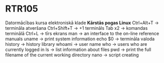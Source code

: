 # RTR105
Datormācības kursa elektroniskā klade
**Kārstās pogas Linux**
Ctrl+Alt+T -> termināla atveršana
Ctrl+Shift+T -> +1 termināls
Tab x2 -> komandas terminālā
Ctrl+L -> tīrs ekrans
man -> an interface to the on-line reference manuals
uname -> print system information
echo $0 -> termināla valoda
history -> history library
whoami -> user name
who -> users who are currently logged in
ls -> list information about files
pwd -> print the full filename of the current working directory
nano -> script creating

